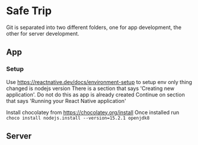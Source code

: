 # Safe Trip

Git is separated into two different folders, one for app development, the other for server development.

## App

### Setup

Use https://reactnative.dev/docs/environment-setup to setup env
only thing changed is nodejs version
There is a section that says 'Creating new application'. Do not do this as app is already created
Continue on section that says 'Running your React Native application'

Install chocolatey from https://chocolatey.org/install
Once installed run `choco install nodejs.install --version=15.2.1 openjdk8`

## Server
